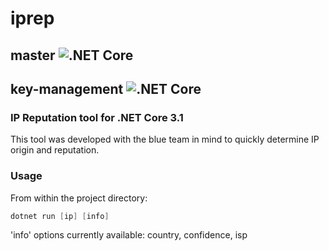 # iprep 
## master ![.NET Core](https://github.com/jbies121/iprep/workflows/.NET%20Core/badge.svg)
## key-management ![.NET Core](https://github.com/jbies121/iprep/workflows/.NET%20Core/badge.svg?branch=key-management)
### IP Reputation tool for .NET Core 3.1
This tool was developed with the blue team in mind to quickly determine IP origin and reputation.

### Usage
From within the project directory:
```powershell 
dotnet run [ip] [info]
```

'info' options currently available: country, confidence, isp
